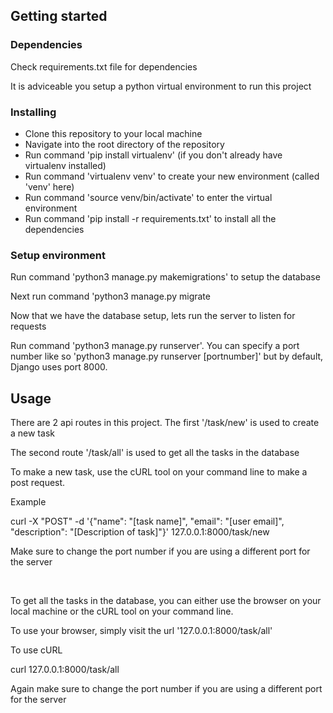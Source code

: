 <h2>Getting started</h2>
<div>
    <h3>Dependencies</h3>
    <p>Check requirements.txt file for dependencies</p>
    <p>It is adviceable you setup a python virtual environment to run this project</p>
    <h3>Installing</h3>
    <ul>
        <li>Clone this repository to your local machine</li>
        <li>Navigate into the root directory of the repository</li>
        <li>Run command 'pip install virtualenv' (if you don't already have virtualenv installed)</li>
        <li>Run command 'virtualenv venv' to create your new environment (called 'venv' here)</li>
        <li>Run command 'source venv/bin/activate' to enter the virtual environment</li>
        <li>Run command 'pip install -r requirements.txt' to install all the dependencies</li>
    </ul>
    <h3>Setup environment</h3>
    <p>Run command 'python3 manage.py makemigrations' to setup the database</p>
    <p>Next run command 'python3 manage.py migrate</p>
    <p>Now that we have the database setup, lets run the server to listen for requests</p>
    <p>Run command 'python3 manage.py runserver'. You can specify a port number like so
    'python3 manage.py runserver [portnumber]' but by default, Django uses port 8000.</p>
</div>
<h2>Usage</h2>
    <p>There are 2 api routes in this project. The first '/task/new' is used to create a new task</p>
    <p>The second route '/task/all' is used to get all the tasks in the database</p>
    <p>To make a new task, use the cURL tool on your command line to make a post request.</p>
    <p>Example</p>
    <p>curl -X "POST" -d '{"name": "[task name]", "email": "[user email]", "description": "[Description of task]"}' 127.0.0.1:8000/task/new</p>
    <p>Make sure to change the port number if you are using a different port for the server</p>
    <br/>
    <p>To get all the tasks in the database, you can either use the browser on your local machine
    or the cURL tool on your command line.</p>
    <p>To use your browser, simply visit the url '127.0.0.1:8000/task/all'<p>
    <p>To use cURL</p>
    <p>curl 127.0.0.1:8000/task/all</p>
    <p>Again make sure to change the port number if you are using a different port for the server</p>